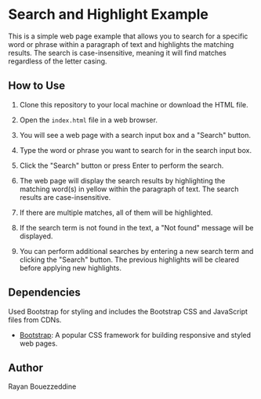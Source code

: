 # Search and Highlight Example

This is a simple web page example that allows you to search for a specific word or phrase within a paragraph of text and highlights the matching results. The search is case-insensitive, meaning it will find matches regardless of the letter casing.

## How to Use

1. Clone this repository to your local machine or download the HTML file.

2. Open the `index.html` file in a web browser.

3. You will see a web page with a search input box and a "Search" button.

4. Type the word or phrase you want to search for in the search input box.

5. Click the "Search" button or press Enter to perform the search.

6. The web page will display the search results by highlighting the matching word(s) in yellow within the paragraph of text. The search results are case-insensitive.

7. If there are multiple matches, all of them will be highlighted.

8. If the search term is not found in the text, a "Not found" message will be displayed.

9. You can perform additional searches by entering a new search term and clicking the "Search" button. The previous highlights will be cleared before applying new highlights.

## Dependencies

Used Bootstrap for styling and includes the Bootstrap CSS and JavaScript files from CDNs.

- [Bootstrap](https://getbootstrap.com/): A popular CSS framework for building responsive and styled web pages.



## Author

Rayan Bouezzeddine

